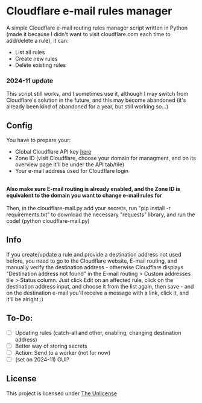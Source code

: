 # Cloudflare e-mail rules manager
A simple Cloudflare e-mail routing rules manager script written in Python (made it because I didn't want to visit cloudflare.com each time to add/delete a rule), it can:
- List all rules
- Create new rules
- Delete existing rules

### 2024-11 update
This script still works, and I sometimes use it, although I may switch from Cloudflare's solution in the future, and this may become abandoned (it's already been kind of abandoned for a year, but still working so...)

## Config
You have to prepare your:
- Global Cloudflare API key [here](https://dash.cloudflare.com/profile/api-tokens)<br>
- Zone ID (visit Cloudflare, choose your domain for managment, and on its overview page it'll be under the API tab/tile)
- Your e-mail address used for Cloudflare login
<br>
<strong>Also make sure E-mail routing is already enabled, and the Zone ID is equivalent to the domain you want to change e-mail rules for</strong><br><br>
Then, in the cloudflare-mail.py add your secrets, run "pip install -r requirements.txt" to download the necessary "requests" library, and run the code! (python cloudflare-mail.py)

## Info
If you create/update a rule and provide a destination address not used before, you need to go to the Cloudflare website, E-mail routing, and manually verify the destination address - otherwise Cloudflare displays "Destination address not found" in the E-mail routing > Custom addresses tile > Status column. Just click Edit on an affected rule, click on the destination address input, and choose it from the list again, then save - and on the destination e-mail you'll receive a message with a link, click it, and it'll be alright :)

## To-Do:
- [ ] Updating rules (catch-all and other, enabling, changing destination address)
- [ ] Better way of storing secrets
- [ ] Action: Send to a worker (not for now)
- [ ] (set on 2024-11) GUI?

## License
This project is licensed under [The Unlicense](https://choosealicense.com/licenses/unlicense/)
